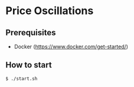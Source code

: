 # Price Oscillations

## Prerequisites
- Docker (https://www.docker.com/get-started/)

## How to start
`$ ./start.sh`

